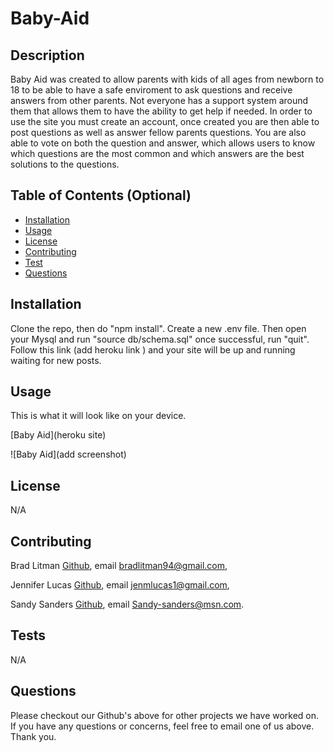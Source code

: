 # Baby-Aid

## Description
Baby Aid was created to allow parents with kids of all ages from newborn to 18 to be able to have a safe enviroment to ask questions and receive answers from other parents. Not everyone has a support system around them that allows them to have the ability to get help if needed. In order to use the site you must create an account, once created you are then able to post questions as well as answer fellow parents questions. You are also able to vote on both the question and answer, which allows users to know which questions are the most common and which answers are the best solutions to the questions. 

## Table of Contents (Optional)
* [Installation](#installation)
* [Usage](#usage)
* [License](#license)
* [Contributing](#contributing)
* [Test](#test)
* [Questions](#questions)

## Installation
Clone the repo, then do "npm install". Create a new .env file. Then open your Mysql and run "source db/schema.sql" once successful, run "quit". Follow this link (add heroku link ) and your site will be up and running waiting for new posts. 

## Usage
This is what it will look like on your device. 

[Baby Aid](heroku site)

![Baby Aid](add screenshot)

## License 
N/A

## Contributing
Brad Litman [Github](https://github.com/Blitman12), email bradlitman94@gmail.com,

Jennifer Lucas [Github](https://github.com/jenmlucas), email jenmlucas1@gmail.com,

Sandy Sanders [Github](https://github.com/sandy-06), email Sandy-sanders@msn.com. 

## Tests 
N/A

## Questions
Please checkout our Github's above for other projects we have worked on. If you have any questions or concerns, feel free to email one of us above. Thank you. 